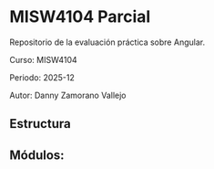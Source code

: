 # MISW4104 Parcial

Repositorio de la evaluación práctica sobre Angular.

Curso: MISW4104

Periodo: 2025-12

Autor: Danny Zamorano Vallejo

## Estructura

Módulos:
- 